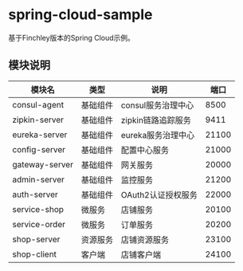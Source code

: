 # spring-cloud-sample

基于Finchley版本的Spring Cloud示例。

## 模块说明

|模块名|类型|说明|端口|
|---|---|---|---|
|consul-agent|基础组件|consul服务治理中心|8500|
|zipkin-server|基础组件|zipkin链路追踪服务|9411|
|eureka-server|基础组件|eureka服务治理中心|21100|
|config-server|基础组件|配置中心服务|21000|
|gateway-server|基础组件|网关服务|20000|
|admin-server|基础组件|监控服务|21200|
|auth-server|基础组件|OAuth2认证授权服务|22000|
|service-shop|微服务|店铺服务|20100|
|service-order|微服务|订单服务|20200|
|shop-server|资源服务|店铺资源服务|23100|
|shop-client|客户端|店铺客户端|24100|
